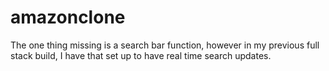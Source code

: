 # amazonclone

The one thing missing is a search bar function, however in my previous full stack build, I have that set up to have real time search updates.
